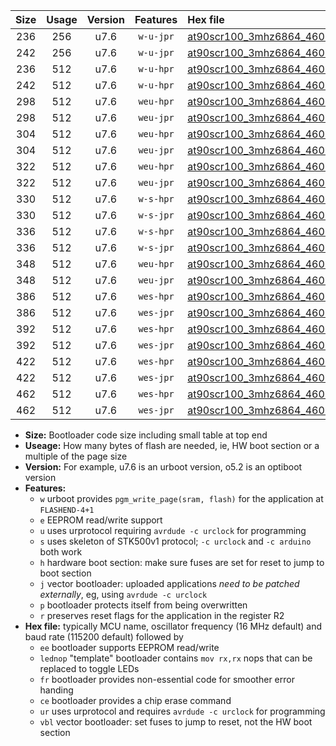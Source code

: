 |Size|Usage|Version|Features|Hex file|
|:-:|:-:|:-:|:-:|:--|
|236|256|u7.6|`w-u-jpr`|[at90scr100_3mhz6864_460800bps_ur_vbl.hex](https://raw.githubusercontent.com/stefanrueger/urboot/main//at90scr100_3mhz6864_460800bps_ur_vbl.hex)|
|242|256|u7.6|`w-u-jpr`|[at90scr100_3mhz6864_460800bps_lednop_ur_vbl.hex](https://raw.githubusercontent.com/stefanrueger/urboot/main//at90scr100_3mhz6864_460800bps_lednop_ur_vbl.hex)|
|236|512|u7.6|`w-u-hpr`|[at90scr100_3mhz6864_460800bps_ur.hex](https://raw.githubusercontent.com/stefanrueger/urboot/main//at90scr100_3mhz6864_460800bps_ur.hex)|
|242|512|u7.6|`w-u-hpr`|[at90scr100_3mhz6864_460800bps_lednop_ur.hex](https://raw.githubusercontent.com/stefanrueger/urboot/main//at90scr100_3mhz6864_460800bps_lednop_ur.hex)|
|298|512|u7.6|`weu-hpr`|[at90scr100_3mhz6864_460800bps_ee_ur.hex](https://raw.githubusercontent.com/stefanrueger/urboot/main//at90scr100_3mhz6864_460800bps_ee_ur.hex)|
|298|512|u7.6|`weu-jpr`|[at90scr100_3mhz6864_460800bps_ee_ur_vbl.hex](https://raw.githubusercontent.com/stefanrueger/urboot/main//at90scr100_3mhz6864_460800bps_ee_ur_vbl.hex)|
|304|512|u7.6|`weu-hpr`|[at90scr100_3mhz6864_460800bps_ee_lednop_ur.hex](https://raw.githubusercontent.com/stefanrueger/urboot/main//at90scr100_3mhz6864_460800bps_ee_lednop_ur.hex)|
|304|512|u7.6|`weu-jpr`|[at90scr100_3mhz6864_460800bps_ee_lednop_ur_vbl.hex](https://raw.githubusercontent.com/stefanrueger/urboot/main//at90scr100_3mhz6864_460800bps_ee_lednop_ur_vbl.hex)|
|322|512|u7.6|`weu-hpr`|[at90scr100_3mhz6864_460800bps_ee_lednop_fr_ur.hex](https://raw.githubusercontent.com/stefanrueger/urboot/main//at90scr100_3mhz6864_460800bps_ee_lednop_fr_ur.hex)|
|322|512|u7.6|`weu-jpr`|[at90scr100_3mhz6864_460800bps_ee_lednop_fr_ur_vbl.hex](https://raw.githubusercontent.com/stefanrueger/urboot/main//at90scr100_3mhz6864_460800bps_ee_lednop_fr_ur_vbl.hex)|
|330|512|u7.6|`w-s-hpr`|[at90scr100_3mhz6864_460800bps.hex](https://raw.githubusercontent.com/stefanrueger/urboot/main//at90scr100_3mhz6864_460800bps.hex)|
|330|512|u7.6|`w-s-jpr`|[at90scr100_3mhz6864_460800bps_vbl.hex](https://raw.githubusercontent.com/stefanrueger/urboot/main//at90scr100_3mhz6864_460800bps_vbl.hex)|
|336|512|u7.6|`w-s-hpr`|[at90scr100_3mhz6864_460800bps_lednop.hex](https://raw.githubusercontent.com/stefanrueger/urboot/main//at90scr100_3mhz6864_460800bps_lednop.hex)|
|336|512|u7.6|`w-s-jpr`|[at90scr100_3mhz6864_460800bps_lednop_vbl.hex](https://raw.githubusercontent.com/stefanrueger/urboot/main//at90scr100_3mhz6864_460800bps_lednop_vbl.hex)|
|348|512|u7.6|`weu-hpr`|[at90scr100_3mhz6864_460800bps_ee_lednop_fr_ce_ur.hex](https://raw.githubusercontent.com/stefanrueger/urboot/main//at90scr100_3mhz6864_460800bps_ee_lednop_fr_ce_ur.hex)|
|348|512|u7.6|`weu-jpr`|[at90scr100_3mhz6864_460800bps_ee_lednop_fr_ce_ur_vbl.hex](https://raw.githubusercontent.com/stefanrueger/urboot/main//at90scr100_3mhz6864_460800bps_ee_lednop_fr_ce_ur_vbl.hex)|
|386|512|u7.6|`wes-hpr`|[at90scr100_3mhz6864_460800bps_ee.hex](https://raw.githubusercontent.com/stefanrueger/urboot/main//at90scr100_3mhz6864_460800bps_ee.hex)|
|386|512|u7.6|`wes-jpr`|[at90scr100_3mhz6864_460800bps_ee_vbl.hex](https://raw.githubusercontent.com/stefanrueger/urboot/main//at90scr100_3mhz6864_460800bps_ee_vbl.hex)|
|392|512|u7.6|`wes-hpr`|[at90scr100_3mhz6864_460800bps_ee_lednop.hex](https://raw.githubusercontent.com/stefanrueger/urboot/main//at90scr100_3mhz6864_460800bps_ee_lednop.hex)|
|392|512|u7.6|`wes-jpr`|[at90scr100_3mhz6864_460800bps_ee_lednop_vbl.hex](https://raw.githubusercontent.com/stefanrueger/urboot/main//at90scr100_3mhz6864_460800bps_ee_lednop_vbl.hex)|
|422|512|u7.6|`wes-hpr`|[at90scr100_3mhz6864_460800bps_ee_lednop_fr.hex](https://raw.githubusercontent.com/stefanrueger/urboot/main//at90scr100_3mhz6864_460800bps_ee_lednop_fr.hex)|
|422|512|u7.6|`wes-jpr`|[at90scr100_3mhz6864_460800bps_ee_lednop_fr_vbl.hex](https://raw.githubusercontent.com/stefanrueger/urboot/main//at90scr100_3mhz6864_460800bps_ee_lednop_fr_vbl.hex)|
|462|512|u7.6|`wes-hpr`|[at90scr100_3mhz6864_460800bps_ee_lednop_fr_ce.hex](https://raw.githubusercontent.com/stefanrueger/urboot/main//at90scr100_3mhz6864_460800bps_ee_lednop_fr_ce.hex)|
|462|512|u7.6|`wes-jpr`|[at90scr100_3mhz6864_460800bps_ee_lednop_fr_ce_vbl.hex](https://raw.githubusercontent.com/stefanrueger/urboot/main//at90scr100_3mhz6864_460800bps_ee_lednop_fr_ce_vbl.hex)|

- **Size:** Bootloader code size including small table at top end
- **Useage:** How many bytes of flash are needed, ie, HW boot section or a multiple of the page size
- **Version:** For example, u7.6 is an urboot version, o5.2 is an optiboot version
- **Features:**
  + `w` urboot provides `pgm_write_page(sram, flash)` for the application at `FLASHEND-4+1`
  + `e` EEPROM read/write support
  + `u` uses urprotocol requiring `avrdude -c urclock` for programming
  + `s` uses skeleton of STK500v1 protocol; `-c urclock` and `-c arduino` both work
  + `h` hardware boot section: make sure fuses are set for reset to jump to boot section
  + `j` vector bootloader: uploaded applications *need to be patched externally*, eg, using `avrdude -c urclock`
  + `p` bootloader protects itself from being overwritten
  + `r` preserves reset flags for the application in the register R2
- **Hex file:** typically MCU name, oscillator frequency (16 MHz default) and baud rate (115200 default) followed by
  + `ee` bootloader supports EEPROM read/write
  + `lednop` "template" bootloader contains `mov rx,rx` nops that can be replaced to toggle LEDs
  + `fr` bootloader provides non-essential code for smoother error handing
  + `ce` bootloader provides a chip erase command
  + `ur` uses urprotocol and requires `avrdude -c urclock` for programming
  + `vbl` vector bootloader: set fuses to jump to reset, not the HW boot section
